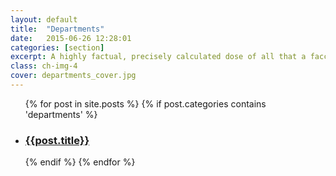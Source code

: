 ```yaml
---
layout: default
title:  "Departments"
date:   2015-06-26 12:28:01
categories: [section]
excerpt: A highly factual, precisely calculated dose of all that a faccha needs to know about the branches that exist or pretend to exist in IITR.
class: ch-img-4
cover: departments_cover.jpg
--- 	
```

<div class="container">
    <section class="main">
      <ul class="ch-grid">
        {% for post in site.posts %}
          {% if post.categories contains 'departments' %}
            <li>
             <a href="{{post.url}}" target="_blank">
                <div class="ch-item {{post.class}}">
                  <div class="ch-info">
                    <h3>{{post.title}}</h3>
                  </div>
                </div>
             </a>
            </li>
          {% endif %}
        {% endfor %}
      </ul>
    </section>
</div>